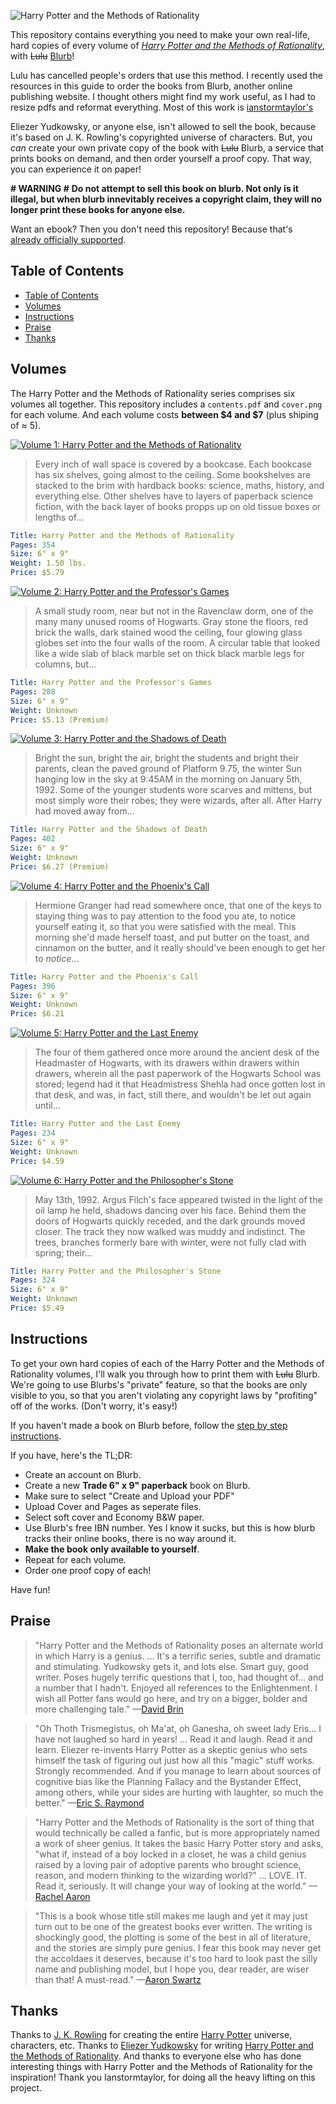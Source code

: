
![Harry Potter and the Methods of Rationality](Miscellaneous/title.png)

This repository contains everything you need to make your own real-life, hard copies of every volume of _[Harry Potter and the Methods of Rationality](http://hpmor.com/)_, with ~~Lulu~~ [Blurb](http://www.blurb.com/)! 

Lulu has cancelled people's orders that use this method. I recently used the resources in this guide to order the books from Blurb, another online publishing website. I thought others might find my work useful, as I had to resize pdfs and reformat everything. Most of this work is [ianstormtaylor's](https://github.com/ianstormtaylor)

Eliezer Yudkowsky, or anyone else, isn't allowed to sell the book, because it's based on J. K. Rowling's copyrighted universe of characters. But, you _can_ create your own private copy of the book with ~~Lulu~~ Blurb, a service that prints books on demand, and then order yourself a proof copy. That way, you can experience it on paper!

**# WARNING #**
**Do not attempt to sell this book on blurb. Not only is it illegal, but when blurb innevitably receives a copyright claim, they will no longer print these books for anyone else.**

Want an ebook? Then you don't need this repository! Because that's [already officially supported](http://hpmor.com/).


## Table of Contents

- [Table of Contents](#table-of-contents)
- [Volumes](#volumes)
- [Instructions](#instructions)
- [Praise](#praise)
- [Thanks](#thanks)


## Volumes

The Harry Potter and the Methods of Rationality series comprises six volumes all together. This repository includes a `contents.pdf` and `cover.png` for each volume. And each volume costs **between $4 and $7** (plus shiping of ≈ 5).

[![Volume 1: Harry Potter and the Methods of Rationality](Miscellaneous/cover-1.png)](1%20-%20Harry%20Potter%20and%20the%20Methods%20of%20Rationality/cover.png)

> Every inch of wall space is covered by a bookcase. Each bookcase has six shelves, going almost to the ceiling. Some bookshelves are stacked to the brim with hardback books: science, maths, history, and everything else. Other shelves have to layers of paperback science fiction, with the back layer of books propps up on old tissue boxes or lengths of...

```yaml
Title: Harry Potter and the Methods of Rationality
Pages: 354
Size: 6" x 9"
Weight: 1.50 lbs.
Price: $5.79
```

[![Volume 2: Harry Potter and the Professor's Games](Miscellaneous/cover-2.png)](2%20-%20Harry%20Potter%20and%20the%20Professor's%20Games/cover.png)

> A small study room, near but not in the Ravenclaw dorm, one of the many many unused rooms of Hogwarts. Gray stone the floors, red brick the walls, dark stained wood the ceiling, four glowing glass globes set into the four walls of the room. A circular table that looked like a wide slab of black marble set on thick black marble legs for columns, but...

```yaml
Title: Harry Potter and the Professor's Games
Pages: 288 
Size: 6" x 9"
Weight: Unknown
Price: $5.13 (Premium)
```

[![Volume 3: Harry Potter and the Shadows of Death](Miscellaneous/cover-3.png)](3%20-%20Harry%20Potter%20and%20the%20Shadows%20of%20Death/cover.png)

> Bright the sun, bright the air, bright the students and bright their parents, clean the paved ground of Platform 9.75, the winter Sun hanging low in the sky at 9:45AM in the morning on January 5th, 1992. Some of the younger students wore scarves and mittens, but most simply wore their robes; they were wizards, after all. After Harry had moved away from...

```yaml
Title: Harry Potter and the Shadows of Death
Pages: 402 
Size: 6" x 9"
Weight: Unknown
Price: $6.27 (Premium)
```

[![Volume 4: Harry Potter and the Phoenix's Call](Miscellaneous/cover-4.png)](4%20-%20Harry%20Potter%20and%20the%20Phoenix's%20Call/cover.png)

> Hermione Granger had read somewhere once, that one of the keys to staying thing was to pay attention to the food you ate, to notice yourself eating it, so that you were satisfied with the meal. This morning she'd made herself toast, and put butter on the toast, and cinnamon on the butter, and it really should've been enough to get her to _notice_...

```yaml
Title: Harry Potter and the Phoenix's Call
Pages: 396
Size: 6" x 9"
Weight: Unknown
Price: $6.21
```

[![Volume 5: Harry Potter and the Last Enemy](Miscellaneous/cover-5.png)](5%20-%20Harry%20Potter%20and%20the%20Last%20Enemy/cover.png)

> The four of them gathered once more around the ancient desk of the Headmaster of Hogwarts, with its drawers within drawers within drawers, wherein all the past paperwork of the Hogwarts School was stored; legend had it that Headmistress Shehla had once gotten lost in that desk, and was, in fact, still there, and wouldn't be let out again until...

```yaml
Title: Harry Potter and the Last Enemy
Pages: 234
Size: 6" x 9"
Weight: Unknown
Price: $4.59
```

[![Volume 6: Harry Potter and the Philosopher's Stone](Miscellaneous/cover-6.png)](6%20-%20Harry%20Potter%20and%20the%20Philosopher's%20Stone/cover.png)

> May 13th, 1992. Argus Filch's face appeared twisted in the light of the oil lamp he held, shadows dancing over his face. Behind them the doors of Hogwarts quickly receded, and the dark grounds moved closer. The track they now walked was muddy and indistinct. The trees, branches formerly bare with winter, were not fully clad with spring; their...

```yaml
Title: Harry Potter and the Philosopher's Stone
Pages: 324
Size: 6" x 9"
Weight: Unknown
Price: $5.49
```


## Instructions

To get your own hard copies of each of the Harry Potter and the Methods of Rationality volumes, I'll walk you through how to print them with ~~Lulu~~ Blurb. We're going to use Blurbs's "private" feature, so that the books are only visible to you, so that you aren't violating any copyright laws by "profiting" off of the works. (Don't worry, it's easy!)

If you haven't made a book on Blurb before, follow the [step by step instructions](Instructions.md).

If you have, here's the TL;DR:

- Create an account on Blurb.
- Create a new **Trade 6" x 9" paperback** book on Blurb.
- Make sure to select "Create and Upload your PDF"
- Upload Cover and Pages as seperate files.
- Select soft cover and Economy B&W paper.
- Use Blurb's free IBN number. Yes I know it sucks, but this is how blurb tracks their online books, there is no way around it.
- **Make the book only available to yourself**.
- Repeat for each volume.
- Order one proof copy of each!

Have fun!


## Praise

> "Harry Potter and the Methods of Rationality poses an alternate world in which Harry is a genius. ... It's a terrific series, subtle and dramatic and stimulating. Yudkowsky gets it, and lots else. Smart guy, good writer. Poses hugely terrific questions that I, too, had thought of... and a number that I hadn't. Enjoyed all references to the Enlightenment. I wish all Potter fans would go here, and try on a bigger, bolder and more challenging tale."
> —[David Brin](http://davidbrin.blogspot.com/2010/06/secret-of-college-life-plus.html)

> "Oh Thoth Trismegistus, oh Ma'at, oh Ganesha, oh sweet lady Eris... I have not laughed so hard in years! ... Read it and laugh. Read it and learn. Eliezer re-invents Harry Potter as a skeptic genius who sets himself the task of figuring out just how all this "magic" stuff works. Strongly recommended. And if you manage to learn about sources of cognitive bias like the Planning Fallacy and the Bystander Effect, among others, while your sides are hurting with laughter, so much the better."
> —[Eric S. Raymond](http://esr.ibiblio.org/?p=2100)

> "Harry Potter and the Methods of Rationality is the sort of thing that would technically be called a fanfic, but is more appropriately named a work of sheer genius. It takes the basic Harry Potter story and asks, "what if, instead of a boy locked in a closet, he was a child genius raised by a loving pair of adoptive parents who brought science, reason, and modern thinking to the wizarding world?" ... LOVE. IT. Read it, seriously. It will change your way of looking at the world."
> —[Rachel Aaron](http://civilian-reader.blogspot.com/2011/05/interview-with-rachel-aaron.html)

> "This is a book whose title still makes me laugh and yet it may just turn out to be one of the greatest books ever written. The writing is shockingly good, the plotting is some of the best in all of literature, and the stories are simply pure genius. I fear this book may never get the accoldaes it deserves, because it's too hard to look past the silly name and publishing model, but I hope you, dear reader, are wiser than that! A must-read."
> —[Aaron Swartz](http://www.aaronsw.com/weblog/books2011)


## Thanks

Thanks to [J. K. Rowling](https://en.wikipedia.org/wiki/J._K._Rowling) for creating the entire [Harry Potter](https://en.wikipedia.org/wiki/Harry_Potter) universe, characters, etc. Thanks to [Eliezer Yudkowsky](https://en.wikipedia.org/wiki/Eliezer_Yudkowsky) for writing [Harry Potter and the Methods of Rationality](https://en.wikipedia.org/wiki/Harry_Potter_and_the_Methods_of_Rationality). And thanks to everyone else who has done interesting things with Harry Potter and the Methods of Rationality for the inspiration!
Thank you Ianstormtaylor, for doing all the heavy lifting on this project.
